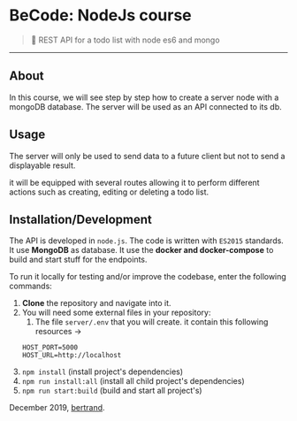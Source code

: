 # BeCode: NodeJs course

> 🔨 REST API for a todo list with node es6 and mongo

* * *

## About

In this course, we will see step by step how to create a server node with a mongoDB database. The server will be used as an API connected to its db.

## Usage

The server will only be used to send data to a future client but not to send a displayable result.

it will be equipped with several routes allowing it to perform different actions such as creating, editing or deleting a todo list.

## Installation/Development

The API is developed in `node.js`.
The code is written with `ES2015` standards.
It use **MongoDB** as database.
It use the **docker and docker-compose** to build and start stuff for the endpoints.

To run it locally for testing and/or improve the codebase, enter the following commands:

1. **Clone** the repository and navigate into it.
2. You will need some external files in your repository:
	1. The file `server/.env` that you will create. it contain this following resources -> 
	````
	HOST_PORT=5000
	HOST_URL=http://localhost
	````	
3. `npm install` (install project's dependencies)
4. `npm run install:all` (install all child project's dependencies)
5. `npm run start:build` (build and start all project's)

December 2019, [bertrand](https://github.com/BertrandMarlair).
